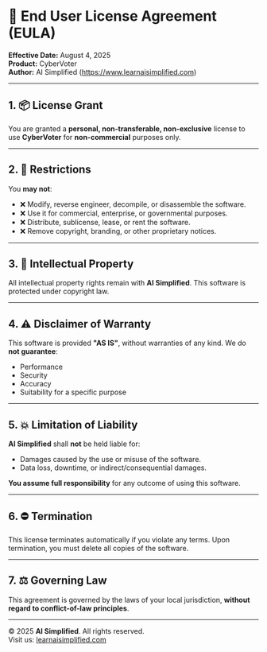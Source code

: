 # 📜 End User License Agreement (EULA)

**Effective Date:** August 4, 2025  
**Product:** CyberVoter  
**Author:** AI Simplified (https://www.learnaisimplified.com)

---

## 1. 📦 License Grant

You are granted a **personal, non-transferable, non-exclusive** license to use **CyberVoter** for **non-commercial** purposes only.

---

## 2. 🚫 Restrictions

You **may not**:
- ❌ Modify, reverse engineer, decompile, or disassemble the software.
- ❌ Use it for commercial, enterprise, or governmental purposes.
- ❌ Distribute, sublicense, lease, or rent the software.
- ❌ Remove copyright, branding, or other proprietary notices.

---

## 3. 🧠 Intellectual Property

All intellectual property rights remain with **AI Simplified**. This software is protected under copyright law.

---

## 4. ⚠️ Disclaimer of Warranty

This software is provided **"AS IS"**, without warranties of any kind. We do **not guarantee**:
- Performance
- Security
- Accuracy
- Suitability for a specific purpose

---

## 5. 💥 Limitation of Liability

**AI Simplified** shall **not** be held liable for:
- Damages caused by the use or misuse of the software.
- Data loss, downtime, or indirect/consequential damages.

**You assume full responsibility** for any outcome of using this software.

---

## 6. ⛔ Termination

This license terminates automatically if you violate any terms. Upon termination, you must delete all copies of the software.

---

## 7. ⚖️ Governing Law

This agreement is governed by the laws of your local jurisdiction, **without regard to conflict-of-law principles**.

---

© 2025 **AI Simplified**. All rights reserved.  
Visit us: [learnaisimplified.com](https://www.learnaisimplified.com)
